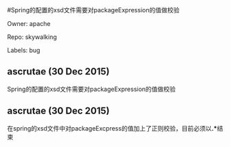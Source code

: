 #Spring的配置的xsd文件需要对packageExpression的值做校验

Owner: apache

Repo: skywalking

Labels: bug 

## ascrutae (30 Dec 2015)

Spring的配置的xsd文件需要对packageExpression的值做校验


## ascrutae (30 Dec 2015)

在spring的xsd文件中对packageExcpress的值加上了正则校验，目前必须以<strong>.*</strong>结束


